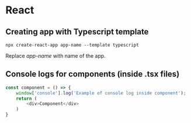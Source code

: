 # React


## Creating app with Typescript template
```shell
npx create-react-app app-name --template typescript
```
Replace _app-name_ with name of the app.


## Console logs for components (inside .tsx files)
```typescript jsx
const component = () => {
    window['console'].log('Example of console log inside component');
    return (
        <div>Component</div>
    )
}
```
